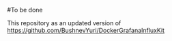 #To be done

This repository as an updated version of https://github.com/BushnevYuri/DockerGrafanaInfluxKit
